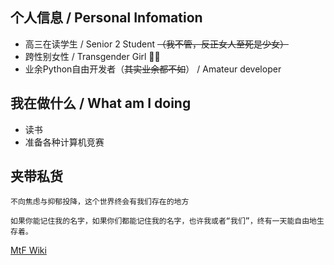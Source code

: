 ## 个人信息 / Personal Infomation
* 高三在读学生 / Senior 2 Student ~~（我不管，反正女人至死是少女）~~
* 跨性别女性 / Transgender Girl 🏳️‍⚧️
* 业余Python自由开发者（~~其实业余都不如~~） / Amateur developer

## 我在做什么 / What am I doing
* 读书
* 准备各种计算机竞赛

## 夹带私货
```
不向焦虑与抑郁投降，这个世界终会有我们存在的地方

如果你能记住我的名字，如果你们都能记住我的名字，也许我或者“我们”，终有一天能自由地生存着。
```
[MtF Wiki](https://github.com/project-trans/MtF-wiki)
